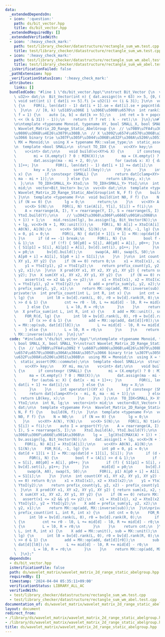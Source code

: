 ```yaml
---
data:
  _extendedDependsOn:
  - icon: ':question:'
    path: ds/bit_vector.hpp
    title: ds/bit_vector.hpp
  _extendedRequiredBy: []
  _extendedVerifiedWith:
  - icon: ':heavy_check_mark:'
    path: test/library_checker/datastructure/rectangle_sum_wm.test.cpp
    title: test/library_checker/datastructure/rectangle_sum_wm.test.cpp
  - icon: ':heavy_check_mark:'
    path: test/library_checker/datastructure/rectangle_sum_wm_abel.test.cpp
    title: test/library_checker/datastructure/rectangle_sum_wm_abel.test.cpp
  _isVerificationFailed: false
  _pathExtension: hpp
  _verificationStatusIcon: ':heavy_check_mark:'
  attributes:
    links: []
  bundledCode: "#line 1 \"ds/bit_vector.hpp\"\nstruct Bit_Vector {\n  vc<pair<u32,\
    \ u32>> dat;\n  Bit_Vector(int n) { dat.assign((n + 63) >> 5, {0, 0}); }\n\n \
    \ void set(int i) { dat[i >> 5].fi |= u32(1) << (i & 31); }\n\n  void build()\
    \ {\n    FOR(i, len(dat) - 1) dat[i + 1].se = dat[i].se + popcnt(dat[i].fi);\n\
    \  }\n\n  // [0, k) \u5185\u306E 1 \u306E\u500B\u6570\n  int rank(int k, bool\
    \ f = 1) {\n    auto [a, b] = dat[k >> 5];\n    int ret = b + popcnt(a & ((u32(1)\
    \ << (k & 31)) - 1));\n    return (f ? ret : k - ret);\n  }\n};\n#line 2 \"ds/wavelet_matrix/wavelet_matrix_2d_range_static_abelgroup.hpp\"\
    \n\ntemplate <typename Monoid, typename XY, bool SMALL_X, bool SMALL_Y>\nstruct\
    \ Wavelet_Matrix_2D_Range_Static_AbelGroup {\n  // \u70B9\u7FA4\u3092 Y \u6607\
    \u9806\u306B\u4E26\u3079\u308B.\n  // X \u3092\u6574\u6570\u306B\u306A\u304A\u3057\
    \u3066 binary trie \u307F\u305F\u3044\u306B\u632F\u308A\u5206\u3051\u308B\n  using\
    \ MX = Monoid;\n  using X = typename MX::value_type;\n  static_assert(MX::commute);\n\
    \n  template <bool SMALL>\n  struct TO_IDX {\n    vc<XY> key;\n    XY mi, ma;\n\
    \    vc<int> dat;\n\n    void build(vc<XY>& X) {\n      if constexpr (SMALL) {\n\
    \        mi = (X.empty() ? 0 : MIN(X));\n        ma = (X.empty() ? 0 : MAX(X));\n\
    \        dat.assign(ma - mi + 2, 0);\n        for (auto& x: X) { dat[x - mi +\
    \ 1]++; }\n        FOR(i, len(dat) - 1) dat[i + 1] += dat[i];\n      } else {\n\
    \        key = X;\n        sort(all(key));\n      }\n    }\n    int operator()(XY\
    \ x) {\n      if constexpr (SMALL) {\n        return dat[clamp<XY>(x - mi, 0,\
    \ ma - mi + 1)];\n      } else {\n        return LB(key, x);\n      }\n    }\n\
    \  };\n\n  TO_IDX<SMALL_X> XtoI;\n  TO_IDX<SMALL_Y> YtoI;\n\n  int N, lg;\n  vector<int>\
    \ mid;\n  vector<Bit_Vector> bv;\n  vvc<X> dat;\n\n  template <typename F>\n \
    \ Wavelet_Matrix_2D_Range_Static_AbelGroup(int N, F f) {\n    build(N, f);\n \
    \ }\n\n  template <typename F>\n  void build(int N0, F f) {\n    N = N0;\n   \
    \ if (N == 0) {\n      lg = 0;\n      return;\n    }\n    vc<XY> A(N), Y(N);\n\
    \    vc<X> S(N);\n    FOR(i, N) tie(A[i], Y[i], S[i]) = f(i);\n    auto I = argsort(Y);\n\
    \    A = rearrange(A, I), Y = rearrange(Y, I), S = rearrange(S, I);\n    XtoI.build(A),\
    \ YtoI.build(Y);\n\n    // \u3042\u3068\u306F\u666E\u901A\u306B\n    lg = __lg(XtoI(MAX(A)\
    \ + 1)) + 1;\n    mid.resize(lg), bv.assign(lg, Bit_Vector(N));\n    dat.assign(1\
    \ + lg, vc<X>(N + 1, MX::unit()));\n    FOR(i, N) A[i] = XtoI(A[i]);\n\n    vc<XY>\
    \ A0(N), A1(N);\n    vc<X> S0(N), S1(N);\n    FOR_R(d, -1, lg) {\n      int p0\
    \ = 0, p1 = 0;\n      FOR(i, N) { dat[d + 1][i + 1] = MX::op(dat[d + 1][i], S[i]);\
    \ }\n      if (d == -1) break;\n      FOR(i, N) {\n        bool f = (A[i] >> d\
    \ & 1);\n        if (!f) { S0[p0] = S[i], A0[p0] = A[i], p0++; }\n        if (f)\
    \ { S1[p1] = S[i], A1[p1] = A[i], bv[d].set(i), p1++; }\n      }\n      mid[d]\
    \ = p0;\n      bv[d].build();\n      swap(A, A0), swap(S, S0);\n      FOR(i, p1)\
    \ A[p0 + i] = A1[i], S[p0 + i] = S1[i];\n    }\n  }\n\n  int count(XY x1, XY x2,\
    \ XY y1, XY y2) {\n    if (N == 0) return 0;\n    x1 = XtoI(x1), x2 = XtoI(x2);\n\
    \    y1 = YtoI(y1), y2 = YtoI(y2);\n    return prefix_count(y1, y2, x2) - prefix_count(y1,\
    \ y2, x1);\n  }\n\n  X prod(XY x1, XY x2, XY y1, XY y2) { return sum(x1, x2, y1,\
    \ y2); }\n  X sum(XY x1, XY x2, XY y1, XY y2) {\n    if (N == 0) return MX::unit();\n\
    \    assert(x1 <= x2 && y1 <= y2);\n    x1 = XtoI(x1), x2 = XtoI(x2);\n    y1\
    \ = YtoI(y1), y2 = YtoI(y2);\n    X add = prefix_sum(y1, y2, x2);\n    X sub =\
    \ prefix_sum(y1, y2, x1);\n    return MX::op(add, MX::inverse(sub));\n  }\n\n\
    private:\n  int prefix_count(int L, int R, int x) {\n    int cnt = 0;\n    FOR_R(d,\
    \ lg) {\n      int l0 = bv[d].rank(L, 0), r0 = bv[d].rank(R, 0);\n      if (x\
    \ >> d & 1) {\n        cnt += r0 - l0, L += mid[d] - l0, R += mid[d] - r0;\n \
    \     } else {\n        L = l0, R = r0;\n      }\n    }\n    return cnt;\n  }\n\
    \n  X prefix_sum(int L, int R, int x) {\n    X add = MX::unit(), sub = MX::unit();\n\
    \    FOR_R(d, lg) {\n      int l0 = bv[d].rank(L, 0), r0 = bv[d].rank(R, 0);\n\
    \      if (x >> d & 1) {\n        add = MX::op(add, dat[d][r0]);\n        sub\
    \ = MX::op(sub, dat[d][l0]);\n        L += mid[d] - l0, R += mid[d] - r0;\n  \
    \    } else {\n        L = l0, R = r0;\n      }\n    }\n    return MX::op(add,\
    \ MX::inverse(sub));\n  }\n};\n"
  code: "#include \"ds/bit_vector.hpp\"\n\ntemplate <typename Monoid, typename XY,\
    \ bool SMALL_X, bool SMALL_Y>\nstruct Wavelet_Matrix_2D_Range_Static_AbelGroup\
    \ {\n  // \u70B9\u7FA4\u3092 Y \u6607\u9806\u306B\u4E26\u3079\u308B.\n  // X \u3092\
    \u6574\u6570\u306B\u306A\u304A\u3057\u3066 binary trie \u307F\u305F\u3044\u306B\
    \u632F\u308A\u5206\u3051\u308B\n  using MX = Monoid;\n  using X = typename MX::value_type;\n\
    \  static_assert(MX::commute);\n\n  template <bool SMALL>\n  struct TO_IDX {\n\
    \    vc<XY> key;\n    XY mi, ma;\n    vc<int> dat;\n\n    void build(vc<XY>& X)\
    \ {\n      if constexpr (SMALL) {\n        mi = (X.empty() ? 0 : MIN(X));\n  \
    \      ma = (X.empty() ? 0 : MAX(X));\n        dat.assign(ma - mi + 2, 0);\n \
    \       for (auto& x: X) { dat[x - mi + 1]++; }\n        FOR(i, len(dat) - 1)\
    \ dat[i + 1] += dat[i];\n      } else {\n        key = X;\n        sort(all(key));\n\
    \      }\n    }\n    int operator()(XY x) {\n      if constexpr (SMALL) {\n  \
    \      return dat[clamp<XY>(x - mi, 0, ma - mi + 1)];\n      } else {\n      \
    \  return LB(key, x);\n      }\n    }\n  };\n\n  TO_IDX<SMALL_X> XtoI;\n  TO_IDX<SMALL_Y>\
    \ YtoI;\n\n  int N, lg;\n  vector<int> mid;\n  vector<Bit_Vector> bv;\n  vvc<X>\
    \ dat;\n\n  template <typename F>\n  Wavelet_Matrix_2D_Range_Static_AbelGroup(int\
    \ N, F f) {\n    build(N, f);\n  }\n\n  template <typename F>\n  void build(int\
    \ N0, F f) {\n    N = N0;\n    if (N == 0) {\n      lg = 0;\n      return;\n \
    \   }\n    vc<XY> A(N), Y(N);\n    vc<X> S(N);\n    FOR(i, N) tie(A[i], Y[i],\
    \ S[i]) = f(i);\n    auto I = argsort(Y);\n    A = rearrange(A, I), Y = rearrange(Y,\
    \ I), S = rearrange(S, I);\n    XtoI.build(A), YtoI.build(Y);\n\n    // \u3042\
    \u3068\u306F\u666E\u901A\u306B\n    lg = __lg(XtoI(MAX(A) + 1)) + 1;\n    mid.resize(lg),\
    \ bv.assign(lg, Bit_Vector(N));\n    dat.assign(1 + lg, vc<X>(N + 1, MX::unit()));\n\
    \    FOR(i, N) A[i] = XtoI(A[i]);\n\n    vc<XY> A0(N), A1(N);\n    vc<X> S0(N),\
    \ S1(N);\n    FOR_R(d, -1, lg) {\n      int p0 = 0, p1 = 0;\n      FOR(i, N) {\
    \ dat[d + 1][i + 1] = MX::op(dat[d + 1][i], S[i]); }\n      if (d == -1) break;\n\
    \      FOR(i, N) {\n        bool f = (A[i] >> d & 1);\n        if (!f) { S0[p0]\
    \ = S[i], A0[p0] = A[i], p0++; }\n        if (f) { S1[p1] = S[i], A1[p1] = A[i],\
    \ bv[d].set(i), p1++; }\n      }\n      mid[d] = p0;\n      bv[d].build();\n \
    \     swap(A, A0), swap(S, S0);\n      FOR(i, p1) A[p0 + i] = A1[i], S[p0 + i]\
    \ = S1[i];\n    }\n  }\n\n  int count(XY x1, XY x2, XY y1, XY y2) {\n    if (N\
    \ == 0) return 0;\n    x1 = XtoI(x1), x2 = XtoI(x2);\n    y1 = YtoI(y1), y2 =\
    \ YtoI(y2);\n    return prefix_count(y1, y2, x2) - prefix_count(y1, y2, x1);\n\
    \  }\n\n  X prod(XY x1, XY x2, XY y1, XY y2) { return sum(x1, x2, y1, y2); }\n\
    \  X sum(XY x1, XY x2, XY y1, XY y2) {\n    if (N == 0) return MX::unit();\n \
    \   assert(x1 <= x2 && y1 <= y2);\n    x1 = XtoI(x1), x2 = XtoI(x2);\n    y1 =\
    \ YtoI(y1), y2 = YtoI(y2);\n    X add = prefix_sum(y1, y2, x2);\n    X sub = prefix_sum(y1,\
    \ y2, x1);\n    return MX::op(add, MX::inverse(sub));\n  }\n\nprivate:\n  int\
    \ prefix_count(int L, int R, int x) {\n    int cnt = 0;\n    FOR_R(d, lg) {\n\
    \      int l0 = bv[d].rank(L, 0), r0 = bv[d].rank(R, 0);\n      if (x >> d & 1)\
    \ {\n        cnt += r0 - l0, L += mid[d] - l0, R += mid[d] - r0;\n      } else\
    \ {\n        L = l0, R = r0;\n      }\n    }\n    return cnt;\n  }\n\n  X prefix_sum(int\
    \ L, int R, int x) {\n    X add = MX::unit(), sub = MX::unit();\n    FOR_R(d,\
    \ lg) {\n      int l0 = bv[d].rank(L, 0), r0 = bv[d].rank(R, 0);\n      if (x\
    \ >> d & 1) {\n        add = MX::op(add, dat[d][r0]);\n        sub = MX::op(sub,\
    \ dat[d][l0]);\n        L += mid[d] - l0, R += mid[d] - r0;\n      } else {\n\
    \        L = l0, R = r0;\n      }\n    }\n    return MX::op(add, MX::inverse(sub));\n\
    \  }\n};"
  dependsOn:
  - ds/bit_vector.hpp
  isVerificationFile: false
  path: ds/wavelet_matrix/wavelet_matrix_2d_range_static_abelgroup.hpp
  requiredBy: []
  timestamp: '2024-04-04 05:35:11+09:00'
  verificationStatus: LIBRARY_ALL_AC
  verifiedWith:
  - test/library_checker/datastructure/rectangle_sum_wm.test.cpp
  - test/library_checker/datastructure/rectangle_sum_wm_abel.test.cpp
documentation_of: ds/wavelet_matrix/wavelet_matrix_2d_range_static_abelgroup.hpp
layout: document
redirect_from:
- /library/ds/wavelet_matrix/wavelet_matrix_2d_range_static_abelgroup.hpp
- /library/ds/wavelet_matrix/wavelet_matrix_2d_range_static_abelgroup.hpp.html
title: ds/wavelet_matrix/wavelet_matrix_2d_range_static_abelgroup.hpp
---
```

